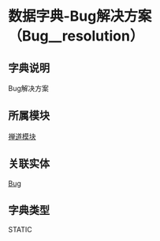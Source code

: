# 数据字典-Bug解决方案（Bug__resolution）
## 字典说明
Bug解决方案

## 所属模块
[禅道模块](../module/zentao)

## 关联实体
[Bug](../module/zentao/Bug)

## 字典类型
STATIC



